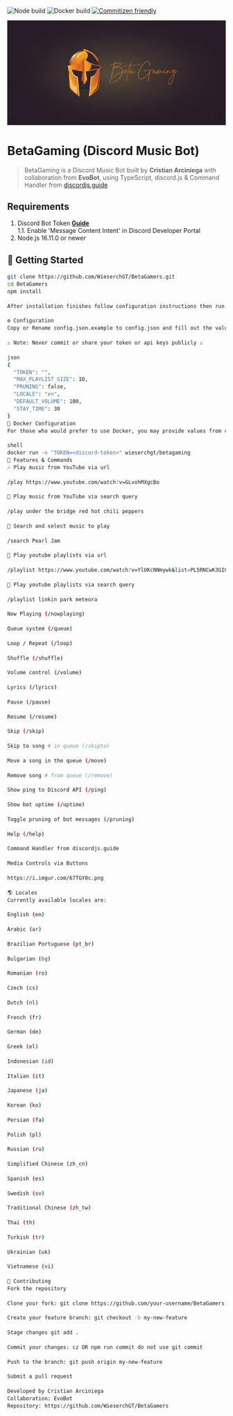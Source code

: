 ![Node build](https://github.com/WieserchGT/BetaGamers/actions/workflows/node.yml/badge.svg)
![Docker build](https://github.com/WieserchGT/BetaGamers/actions/workflows/docker.yml/badge.svg)
[![Commitizen friendly](https://img.shields.io/badge/commitizen-friendly-brightgreen.svg)](http://commitizen.github.io/cz-cli/)

![logo](https://github.com/WieserchGT/BetaGamers/blob/main/betagaming.jpg?raw=true)

# BetaGaming (Discord Music Bot)

> BetaGaming is a Discord Music Bot built by **Cristian Arciniega** with collaboration from **EvoBot**, using TypeScript, discord.js & Command Handler from [discordjs.guide](https://discordjs.guide)

## Requirements

1. Discord Bot Token **[Guide](https://discordjs.guide/preparations/setting-up-a-bot-application.html#creating-your-bot)**  
   1.1. Enable 'Message Content Intent' in Discord Developer Portal
2. Node.js 16.11.0 or newer

## 🚀 Getting Started

```sh
git clone https://github.com/WieserchGT/BetaGamers.git
cd BetaGamers
npm install

After installation finishes follow configuration instructions then run npm run start to start the bot.

⚙️ Configuration
Copy or Rename config.json.example to config.json and fill out the values:

⚠️ Note: Never commit or share your token or api keys publicly ⚠️

json
{
  "TOKEN": "",
  "MAX_PLAYLIST_SIZE": 10,
  "PRUNING": false,
  "LOCALE": "en",
  "DEFAULT_VOLUME": 100,
  "STAY_TIME": 30
}
🐬 Docker Configuration
For those who would prefer to use Docker, you may provide values from config.json as environment variables.

shell
docker run -e "TOKEN=<discord-token>" wieserchgt/betagaming
📝 Features & Commands
🎶 Play music from YouTube via url

/play https://www.youtube.com/watch?v=GLvohMXgcBo

🔎 Play music from YouTube via search query

/play under the bridge red hot chili peppers

🔎 Search and select music to play

/search Pearl Jam

📃 Play youtube playlists via url

/playlist https://www.youtube.com/watch?v=YlUKcNNmywk&list=PL5RNCwK3GIO13SR_o57bGJCEmqFAwq82c

🔎 Play youtube playlists via search query

/playlist linkin park meteora

Now Playing (/nowplaying)

Queue system (/queue)

Loop / Repeat (/loop)

Shuffle (/shuffle)

Volume control (/volume)

Lyrics (/lyrics)

Pause (/pause)

Resume (/resume)

Skip (/skip)

Skip to song # in queue (/skipto)

Move a song in the queue (/move)

Remove song # from queue (/remove)

Show ping to Discord API (/ping)

Show bot uptime (/uptime)

Toggle pruning of bot messages (/pruning)

Help (/help)

Command Handler from discordjs.guide

Media Controls via Buttons

https://i.imgur.com/67TGY0c.png

🌎 Locales
Currently available locales are:

English (en)

Arabic (ar)

Brazilian Portuguese (pt_br)

Bulgarian (bg)

Romanian (ro)

Czech (cs)

Dutch (nl)

French (fr)

German (de)

Greek (el)

Indonesian (id)

Italian (it)

Japanese (ja)

Korean (ko)

Persian (fa)

Polish (pl)

Russian (ru)

Simplified Chinese (zh_cn)

Spanish (es)

Swedish (sv)

Traditional Chinese (zh_tw)

Thai (th)

Turkish (tr)

Ukrainian (uk)

Vietnamese (vi)

🤝 Contributing
Fork the repository

Clone your fork: git clone https://github.com/your-username/BetaGamers.git

Create your feature branch: git checkout -b my-new-feature

Stage changes git add .

Commit your changes: cz OR npm run commit do not use git commit

Push to the branch: git push origin my-new-feature

Submit a pull request

Developed by Cristian Arciniega
Collaboration: EvoBot
Repository: https://github.com/WieserchGT/BetaGamers
